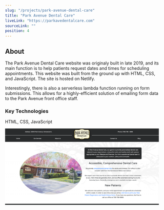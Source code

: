 ```yaml
---
slug: "/projects/park-avenue-dental-care"
title: "Park Avenue Dental Care"
liveLink: "https://parkavedentalcare.com"
sourceLink: ""
position: 4
---
```


## About

The Park Avenue Dental Care website was originaly built in late 2019, and its main function is to help patients request dates and times for scheduling appointments. This website was built from the ground up with HTML, CSS, and JavaScript. The site is hosted on Netlify.

Interestingly, there is also a serverless lambda function running on form submissions. This allows for a highly-efficient solution of emailing form data to the Park Avenue front office staff.

### Key Technologies

HTML, CSS, JavaScript

![Park Avenue Dental Care](../images/parkAvePreview.gif)
